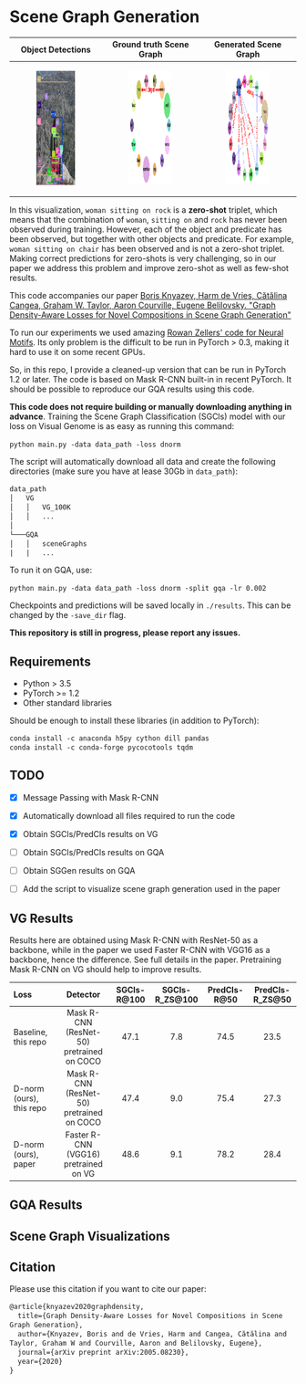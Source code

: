 # Scene Graph Generation

| Object Detections |  Ground truth Scene Graph |  Generated Scene Graph
|:-------------------------:|:-------------------------:|:-------------------------:|
| <figure> <img src="figs/2320504_ours_zs_ours.png" height="200"></figure> |  <figure> <img src="figs/2320504_ours_zs_graph_gt.png" height="200"><figcaption></figcaption></figure> | <figure> <img src="figs/2320504_ours_zs_graph_ours.png" height="200"><figcaption></figcaption></figure> |

In this visualization, `woman sitting on rock` is a **zero-shot** triplet, which means that the combination of `woman`, `sitting on` and `rock` has never been observed during training. However, each of the object and predicate has been observed, but together with other objects and predicate. For example, `woman sitting on chair` has been observed and is not a zero-shot triplet. Making correct predictions for zero-shots is very challenging, so in our paper we address this problem and improve zero-shot as well as few-shot results.


This code accompanies our paper [Boris Knyazev, Harm de Vries, Cătălina Cangea, Graham W. Taylor, Aaron Courville, Eugene Belilovsky. "Graph Density-Aware Losses for Novel Compositions in Scene Graph Generation"](https://arxiv.org/search/cs?searchtype=author&query=Knyazev%2C+B)


To run our experiments we used amazing [Rowan Zellers' code for Neural Motifs](https://github.com/rowanz/neural-motifs). Its only problem is the difficult to be run in PyTorch > 0.3, making it hard to use it on some recent GPUs.

So, in this repo, I provide a cleaned-up version that can be run in PyTorch 1.2 or later. The code is based on Mask R-CNN built-in in recent PyTorch.
It should be possible to reproduce our GQA results using this code.

**This code does not require building or manually downloading anything in advance**. Training the Scene Graph Classification (SGCls) model with our loss on Visual Genome is as easy as running this command:

`python main.py -data data_path -loss dnorm`

The script will automatically download all data and create the following directories (make sure you have at lease 30Gb in `data_path`):

```
data_path
│   VG
│   │   VG_100K
│   │   ...
│
└───GQA
│   │   sceneGraphs
|   |   ...
```

To run it on GQA, use:

`python main.py -data data_path -loss dnorm -split gqa -lr 0.002`

Checkpoints and predictions will be saved locally in `./results`. This can be changed by the `-save_dir` flag.

**This repository is still in progress, please report any issues.**

## Requirements

- Python > 3.5
- PyTorch >= 1.2
- Other standard libraries

Should be enough to install these libraries (in addition to PyTorch):
```
conda install -c anaconda h5py cython dill pandas
conda install -c conda-forge pycocotools tqdm
```

## TODO

- [x] Message Passing with Mask R-CNN
- [x] Automatically download all files required to run the code
- [x] Obtain SGCls/PredCls results on VG
- [ ] Obtain SGCls/PredCls results on GQA
- [ ] Obtain SGGen results on GQA
- [ ] Add the script to visualize scene graph generation used in the paper


## VG Results

Results here are obtained using Mask R-CNN with ResNet-50 as a backbone, while in the paper we used Faster R-CNN with VGG16 as a backbone, hence the difference. See full details in the paper. Pretraining Mask R-CNN  on VG should help to improve results.

| Loss | Detector |  SGCls-R@100 |  SGCls-R_ZS@100 | PredCls-R@50 | PredCls-R_ZS@50
|:-----|:-----:|:-----:|:-----:|:-----:|:-----:|
| Baseline, this repo | Mask R-CNN (ResNet-50) pretrained on COCO | 47.1 | 7.8 | 74.5 | 23.5 |
| D-norm (ours), this repo | Mask R-CNN (ResNet-50) pretrained on COCO |47.4 | 9.0 | 75.4 | 27.3
| D-norm (ours), paper | Faster R-CNN (VGG16) pretrained on VG |48.6 | 9.1 | 78.2 | 28.4

## GQA Results

## Scene Graph Visualizations

## Citation

Please use this citation if you want to cite our paper:

```
@article{knyazev2020graphdensity,
  title={Graph Density-Aware Losses for Novel Compositions in Scene Graph Generation},
  author={Knyazev, Boris and de Vries, Harm and Cangea, Cătălina and Taylor, Graham W and Courville, Aaron and Belilovsky, Eugene},
  journal={arXiv preprint arXiv:2005.08230},
  year={2020}
}
```
